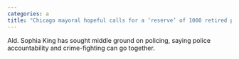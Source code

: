 ```yaml
---
categories: a
title: "Chicago mayoral hopeful calls for a ‘reserve’ of 1000 retired police officers use of drones "
---
```

Ald. Sophia King has sought middle ground on policing, saying police accountability and crime-fighting can go together.